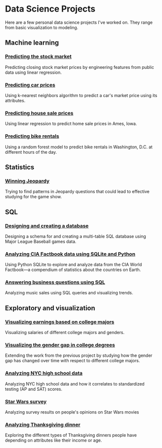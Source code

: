 # Data Science Projects

Here are a few personal data science projects I've worked on. They range from basic visualization to modeling.


## Machine learning


### [Predicting the stock market](https://github.com/pscosta5/Personal-data-science-projects/blob/master/Predicting%20the%20stock%20market/Predicting%20the%20stock%20market.ipynb)
Predicting closing stock market prices by engineering features from public data using linear regression.

### [Predicting car prices](https://github.com/pscosta5/Personal-data-science-projects/blob/master/Predicting%20Car%20Prices/Basics.ipynb)
Using k-nearest neighbors algorithm to predict a car's market price using its attributes.

### [Predicting house sale prices](https://github.com/pscosta5/Personal-data-science-projects/blob/master/Predicting%20House%20Sale%20Prices/Basics.ipynb)
Using linear regression to predict home sale prices in Ames, Iowa.

### [Predicting bike rentals](https://github.com/pscosta5/Personal-data-science-projects/blob/master/Predicting%20bike%20rentals/Basics.ipynb)
Using a random forest model to predict bike rentals in Washington, D.C. at different hours of the day.


## Statistics


### [Winning Jeopardy](https://github.com/pscosta5/Personal-data-science-projects/blob/master/Winning%20Jeopardy/Basics.ipynb)
Trying to find patterns in Jeopardy questions that could lead to effective studying for the game show.


## SQL


### [Designing and creating a database](https://github.com/pscosta5/Personal-data-science-projects/blob/master/Designing%20and%20creating%20a%20database/Basics.ipynb)
Designing a schema for and creating a multi-table SQL database using Major League Baseball games data.

### [Analyzing CIA Factbook data using SQLite and Python](https://github.com/pscosta5/Personal-data-science-projects/blob/master/Analyzing%20CIA%20Factbook%20Data%20Using%20SQLite%20and%20Python/Basics.ipynb)
Using Python SQLite to explore and analyze data from the CIA World Factbook—a compendium of statistics about the countries on Earth.

### [Answering business questions using SQL](https://github.com/pscosta5/Personal-data-science-projects/blob/master/Answering%20Business%20Questions%20using%20SQL/Basics.ipynb)
Analyzing music sales using SQL queries and visualizing trends.


## Exploratory and visualization


### [Visualizing earnings based on college majors](https://github.com/pscosta5/Personal-data-science-projects/blob/master/Visualizing%20Earnings%20Based%20On%20College%20Majors/Basics.ipynb)
Visualizing salaries of different college majors and genders.

### [Visualizing the gender gap in college degrees](https://github.com/pscosta5/Personal-data-science-projects/blob/master/Visualizing%20The%20Gender%20Gap%20In%20College%20Degrees/Basics.ipynb)
Extending the work from the previous project by studying how the gender gap has changed over time with respect to different college majors.

### [Analyzing NYC high school data]()
Analyzing NYC high school data and how it correlates to standardized testing (AP and SAT) scores.

### [Star Wars survey](https://github.com/pscosta5/Personal-data-science-projects/blob/master/Star%20Wars%20Survey/Basics.ipynb)
Analyzing survey results on people's opinions on Star Wars movies

### [Analyzing Thanksgiving dinner](https://github.com/pscosta5/Personal-data-science-projects/blob/master/Analyzing%20Thanksgiving%20Dinner/Basics.ipynb)
Exploring the different types of Thanksgiving dinners people have depending on attributes like their income or age.
